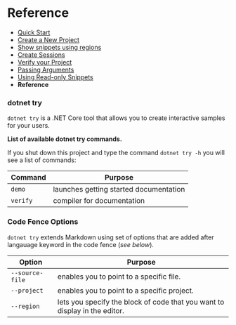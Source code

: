 # Reference

- [Quick Start](./QuickStart.md)
- [Create a New Project](./NewProject.md)
- [Show snippets using regions](./Regions.md)
- [Create Sessions](./Sessions.md)
- [Verify your Project](./Verify.md)
- [Passing Arguments](./PassingArgs.md)
- [Using Read-only Snippets](./ReadOnlySnippets.md)
- **Reference**

### dotnet try

`dotnet try` is a .NET Core tool that allows you to create interactive samples for your users.

**List of available dotnet try commands.**

If you shut down this project and type the command `dotnet try -h` you will see a list of commands:

| Command        | Purpose                                |
|----------------|----------------------------------------|
| `demo`         | launches getting started documentation |
| `verify`       | compiler for documentation             |

### Code Fence Options

`dotnet try` extends Markdown using set of options that are added after langauage keyword in the code fence (*see below*).

| Option          | Purpose                                                                    |
|-----------------|----------------------------------------------------------------------------|
| `--source-file` | enables you to point to a specific file.                                   |
| `--project`     | enables you to point to a specific project.                                |
| `--region`      | lets you specify the block of code that you want to display in the editor. |
